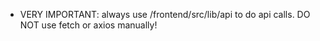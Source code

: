 - VERY IMPORTANT: always use /frontend/src/lib/api to do api calls. DO NOT use fetch or axios manually!